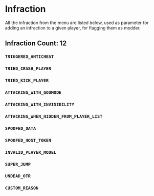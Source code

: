 # Infraction

All the infraction from the menu are listed below, used as parameter for adding an infraction to a given player, for flagging them as modder.

## Infraction Count: 12

### `TRIGGERED_ANTICHEAT`
### `TRIED_CRASH_PLAYER`
### `TRIED_KICK_PLAYER`
### `ATTACKING_WITH_GODMODE`
### `ATTACKING_WITH_INVISIBILITY`
### `ATTACKING_WHEN_HIDDEN_FROM_PLAYER_LIST`
### `SPOOFED_DATA`
### `SPOOFED_HOST_TOKEN`
### `INVALID_PLAYER_MODEL`
### `SUPER_JUMP`
### `UNDEAD_OTR`
### `CUSTOM_REASON`
